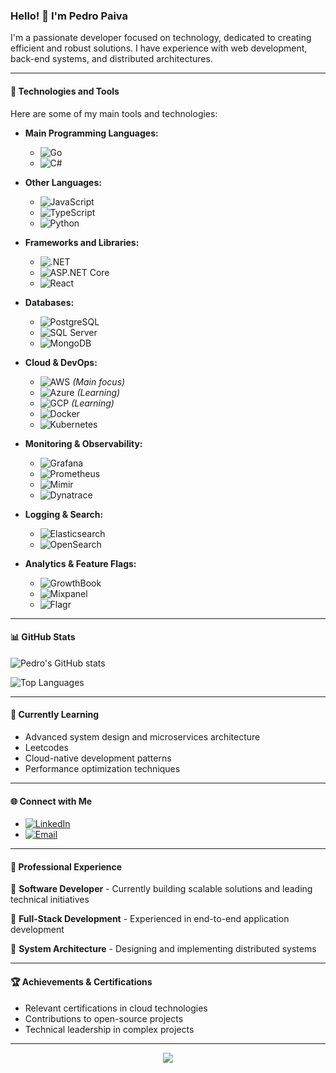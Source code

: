 ### Hello! 👋 I'm Pedro Paiva

I'm a passionate developer focused on technology, dedicated to creating efficient and robust solutions. I have experience with web development, back-end systems, and distributed architectures.

---

#### 🚀 Technologies and Tools

Here are some of my main tools and technologies:

* **Main Programming Languages:**
    * ![Go](https://img.shields.io/badge/Go-00ADD8?style=for-the-badge&logo=go&logoColor=white)
    * ![C#](https://img.shields.io/badge/C%23-239120?style=for-the-badge&logo=c-sharp&logoColor=white)

* **Other Languages:**
    * ![JavaScript](https://img.shields.io/badge/JavaScript-F7DF1E?style=for-the-badge&logo=javascript&logoColor=black)
    * ![TypeScript](https://img.shields.io/badge/TypeScript-007ACC?style=for-the-badge&logo=typescript&logoColor=white)
    * ![Python](https://img.shields.io/badge/Python-3776AB?style=for-the-badge&logo=python&logoColor=white)

* **Frameworks and Libraries:**
    * ![.NET](https://img.shields.io/badge/.NET-512BD4?style=for-the-badge&logo=dotnet&logoColor=white)
    * ![ASP.NET Core](https://img.shields.io/badge/ASP.NET%20Core-512BD4?style=for-the-badge&logo=asp.net&logoColor=white)
    * ![React](https://img.shields.io/badge/React-61DAFB?style=for-the-badge&logo=react&logoColor=black)

* **Databases:**
    * ![PostgreSQL](https://img.shields.io/badge/PostgreSQL-316192?style=for-the-badge&logo=postgresql&logoColor=white)
    * ![SQL Server](https://img.shields.io/badge/SQL%20Server-CC2927?style=for-the-badge&logo=microsoft-sql-server&logoColor=white)
    * ![MongoDB](https://img.shields.io/badge/MongoDB-47A248?style=for-the-badge&logo=mongodb&logoColor=white)

* **Cloud & DevOps:**
    * ![AWS](https://img.shields.io/badge/AWS-232F3E?style=for-the-badge&logo=amazon-aws&logoColor=white) *(Main focus)*
    * ![Azure](https://img.shields.io/badge/Azure-0078D4?style=for-the-badge&logo=microsoft-azure&logoColor=white) *(Learning)*
    * ![GCP](https://img.shields.io/badge/Google_Cloud-4285F4?style=for-the-badge&logo=google-cloud&logoColor=white) *(Learning)*
    * ![Docker](https://img.shields.io/badge/Docker-2496ED?style=for-the-badge&logo=docker&logoColor=white)
    * ![Kubernetes](https://img.shields.io/badge/Kubernetes-326CE5?style=for-the-badge&logo=kubernetes&logoColor=white)

* **Monitoring & Observability:**
    * ![Grafana](https://img.shields.io/badge/Grafana-F46800?style=for-the-badge&logo=grafana&logoColor=white)
    * ![Prometheus](https://img.shields.io/badge/Prometheus-E6522C?style=for-the-badge&logo=prometheus&logoColor=white)
    * ![Mimir](https://img.shields.io/badge/Mimir-FF6600?style=for-the-badge&logo=grafana&logoColor=white)
    * ![Dynatrace](https://img.shields.io/badge/Dynatrace-1496FF?style=for-the-badge&logo=dynatrace&logoColor=white)

* **Logging & Search:**
    * ![Elasticsearch](https://img.shields.io/badge/Elasticsearch-005571?style=for-the-badge&logo=elasticsearch&logoColor=white)
    * ![OpenSearch](https://img.shields.io/badge/OpenSearch-005EB8?style=for-the-badge&logo=opensearch&logoColor=white)

* **Analytics & Feature Flags:**
    * ![GrowthBook](https://img.shields.io/badge/GrowthBook-6C5CE7?style=for-the-badge&logo=growthbook&logoColor=white)
    * ![Mixpanel](https://img.shields.io/badge/Mixpanel-7856FF?style=for-the-badge&logo=mixpanel&logoColor=white)
    * ![Flagr](https://img.shields.io/badge/Flagr-FF6B6B?style=for-the-badge&logo=flag&logoColor=white)

---

#### 📊 GitHub Stats

![Pedro's GitHub stats](https://github-readme-stats.vercel.app/api?username=pedrobrennonpaiva&show_icons=true&theme=dark)

![Top Languages](https://github-readme-stats.vercel.app/api/top-langs/?username=pedrobrennonpaiva&layout=compact&theme=dark)

---

#### 🌱 Currently Learning

* Advanced system design and microservices architecture
* Leetcodes
* Cloud-native development patterns
* Performance optimization techniques

---

#### 🌐 Connect with Me

* [![LinkedIn](https://img.shields.io/badge/LinkedIn-0A66C2?style=for-the-badge&logo=linkedin&logoColor=white)](https://www.linkedin.com/in/pedro-brennon/)
* [![Email](https://img.shields.io/badge/Email-D14836?style=for-the-badge&logo=gmail&logoColor=white)](mailto:pbrennon98@gmail.com)

---

#### 💼 Professional Experience

🔹 **Software Developer** - Currently building scalable solutions and leading technical initiatives

🔹 **Full-Stack Development** - Experienced in end-to-end application development

🔹 **System Architecture** - Designing and implementing distributed systems

---

#### 🏆 Achievements & Certifications

* Relevant certifications in cloud technologies
* Contributions to open-source projects
* Technical leadership in complex projects

---

<div align="center">
  <img src="https://komarev.com/ghpvc/?username=pedrobrennonpaiva&color=blue&style=flat-square&label=Profile+Views" />
</div>
